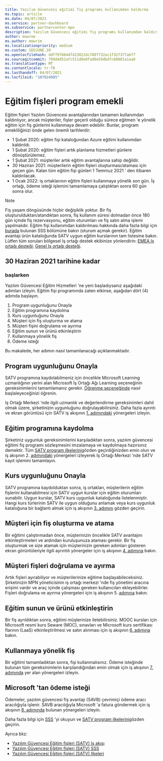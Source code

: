 ```yaml
---
title: Yazılım Güvencesi eğitimi fiş programı kullanımdan kaldırma
ms.topic: article
ms.date: 04/07/2021
ms.service: partner-dashboard
ms.subservice: partnercenter-mpn
description: Yazılım Güvencesi eğitimi fiş programı kullanımdan kaldırılıyor.
author: mowree
ms.author: mowrim
ms.localizationpriority: medium
ms.custom: SEOJUNE.20
ms.openlocfilehash: ddff97664474230224c788f732ac1f32f377abf7
ms.sourcegitcommit: 799d4d52afc511d0e0fad0e59dbdfc60081a1aa8
ms.translationtype: MT
ms.contentlocale: tr-TR
ms.lasthandoff: 04/07/2021
ms.locfileid: "107024985"
---
```

# <a name="training-vouchers-program-retirement"></a>Eğitim fişleri program emekli

Eğitim fişleri Yazılım Güvencesi avantajlarından tamamen kullanımdan kaldırılıyor, ancak müşteriler, fişler geçerli olduğu sürece eğitmen 'e yönelik eğitim için fiş günlerini kullanmaya devam edebilir. Bunlar, program emekliliğinizi önde gelen önemli tarihlerdir: 

- 1 Şubat 2020: eğitim fişi kataloğundan Azure eğitimi kullanımdan kaldırıldı.
- 1 Şubat 2020: eğitim fişleri artık planlama hizmetleri günlere dönüştürülemez.  
- 1 Şubat 2021: müşteriler artık eğitim avantajlarına sahip değildir. 
- 30 Haziran 2021: müşterilerin eğitim fişleri oluşturması/ataması için geçen gün. Kalan tüm eğitim fişi günleri 1 Temmuz 2021 ' den itibaren kaldırılacak.
- 1 Ocak 2022: iş ortaklarının eğitim fişleri kullanmaya yönelik son gün. İş ortağı, ödeme isteği işlemini tamamlamaya çalıştıktan sonra 60 gün sonra olur.  

>[!NOTE]
>Fiş yaşam döngüsünde hiçbir değişiklik yoktur. Bir fiş oluşturulduktan/atandıktan sonra, fiş kullanım süresi dolmadan önce 180 gün içinde fiş rezervasyonu, eğitim oturumları ve fiş satın alma işlemi yapılmalıdır.  Eğitim fişi kullanımdan kaldırılması hakkında daha fazla bilgi için [burada](https://partner.microsoft.com/resources/collection/software-assurance-benefit-changes#/) bulunan SSS bölümüne bakın (oturum açmak gerekir).  Eğitim avantajı ürün kataloğunda SATV uygun eğitim kurslarının tam listesine bakın.  Lütfen tüm soruları bölgesel Iş ortağı destek ekibinize yönlendirin: [EMEA Iş ortağı desteği](mailto:savoucher@msdirectservices.com); [Genel Iş ortağı desteği](https://partner.microsoft.com/dashboard/support/servicerequests).

## <a name="until-june-30-2021"></a>30 Haziran 2021 tarihine kadar

### <a name="get-started"></a>başlarken

Yazılım Güvencesi Eğitim Hizmetleri 'ne yeni başladıysanız aşağıdaki adımları izleyin. Eğitim fişi programında zaten etkinse, aşağıdan dört (4) adımda başlayın. 

1. Program uygunluğunu Onayla
2. Eğitim programına kaydolma
3. Kurs uygunluğunu Onayla
4. Müşteri için fiş oluşturma ve atama
5. Müşteri fişini doğrulama ve ayırma
6. Eğitim sunun ve ürünü etkinleştirin
7. Kullanmaya yönelik fiş
8. Ödeme isteği

Bu makalede, her adımın nasıl tamamlanacağı açıklanmaktadır.

## <a name="confirm-program-eligibility"></a>Program uygunluğunu Onayla

SATV programına kaydolabilmeniz için öncelikle Microsoft Learning uzmanlığının yerini alan Microsoft İş Ortağı Ağı Learning seçeneğinin gereksinimlerini tamamlamanız gerekir. [Öğrenme seçeneğinde](https://partner.microsoft.com/membership/learning-partners) nasıl başlaleyeceğinizi öğrenin.

Iş Ortağı Merkezi 'nde ilgili uzmanlık ve değerlendirme gereksinimleri dahil olmak üzere, şirketinizin uygunluğunu doğrulayabilirsiniz. Daha fazla ayrıntı ve ekran görüntüsü için SATV iş akışının [1. adımındaki](https://query.prod.cms.rt.microsoft.com/cms/api/am/binary/RE4s3bB) yönergeleri izleyin.

## <a name="enroll-in-the-training-program"></a>Eğitim programına kaydolma

Şirketiniz uygunluk gereksinimlerini karşıladıktan sonra, yazılım güvencesi eğitimi fiş programı sözleşmesini imzalamaya ve kaydolmaya hazırsınız demektir. Tüm [SATV program ilkelerini](https://query.prod.cms.rt.microsoft.com/cms/api/am/binary/RE3koEP)gözden geçirdiğinizden emin olun ve iş akışının 2. [adımındaki](https://query.prod.cms.rt.microsoft.com/cms/api/am/binary/RE4s3bB) yönergeleri izleyerek Iş Ortağı Merkezi 'nde SATV kayıt işlemini tamamlayın.


## <a name="confirm-course-eligibility"></a>Kurs uygunluğunu Onayla
SATV programına kaydolduktan sonra, iş ortakları, müşterilerin eğitim fişlerini kullanabilmesi için SATV uygun kurslar için eğitim oturumları sunabilir. Uygun kurslar, SATV kurs uygunluk kataloğunda listelenmiştir. Hangi kurs türlerinin SATV ile uygun olduğunu anlamak veya kurs uygunluk kataloğuna bir bağlantı almak için iş akışının [3. adımını](https://query.prod.cms.rt.microsoft.com/cms/api/am/binary/RE4s3bB) gözden geçirin.

## <a name="have-customer-create-and-assign-voucher"></a>Müşteri için fiş oluşturma ve atama

Bir eğitimi çalıştırmadan önce, müşterinizin öncelikle SATV avantajını etkinleştirmeleri ve ardından kuruluşunuza ataması gerekir. Bir fiş oluşturmak ve size atamak için müşterinizin gereken adımları gösteren ekran görüntüleriyle ilgili ayrıntılı yönergeler için iş akışının [4. adımına](https://query.prod.cms.rt.microsoft.com/cms/api/am/binary/RE4s3bB) bakın.

## <a name="validate-and-reserve-customer-vouchers"></a>Müşteri fişleri doğrulama ve ayırma

Artık fişleri ayırabiliyor ve müşterilerinize eğitime başlayabileceksiniz. Şirketinizin MPN yöneticisinin iş ortağı merkezi 'nde fiş yönetimi aracına erişimi vardır ve araç içinde çalışması gereken kullanıcıları ekleyebilirler. Fişleri doğrulama ve ayırma yönergeleri için iş akışının 5. [adımına](https://query.prod.cms.rt.microsoft.com/cms/api/am/binary/RE4s3bB) bakın.

## <a name="deliver-training-and-activate-product"></a>Eğitim sunun ve ürünü etkinleştirin

Bir fiş ayrıldıktan sonra, eğitimi müşterinize iletebilirsiniz. MOOC kursları için Microsoft resmi kurs Seware (MOC), sınavları ve Microsoft kurs sertifikası flarının (LaaS) etkinleştirilmesi ve satın alınması için iş akışının [6. adımına](https://query.prod.cms.rt.microsoft.com/cms/api/am/binary/RE4s3bB) bakın.

## <a name="redeem-voucher"></a>Kullanmaya yönelik fiş

Bir eğitimi tamamladıktan sonra, fişi kullanmalısınız. Ödeme isteğinde bulunan tüm gereksinimlerin karşılandığından emin olmak için iş akışının [7. adımında](https://query.prod.cms.rt.microsoft.com/cms/api/am/binary/RE4s3bB) yer alan yönergeleri izleyin. 


## <a name="request-payment-from-microsoft"></a>Microsoft 'tan ödeme isteği

Ödemeler, yazılım güvencesi fiş avantajı (SAVB) çevrimiçi ödeme aracı aracılığıyla işlenir. SAVB aracılığıyla Microsoft 'a fatura göndermek için iş akışının [8. adımında](https://query.prod.cms.rt.microsoft.com/cms/api/am/binary/RE4s3bB) bulunan yönergeleri izleyin. 

Daha fazla bilgi için [SSS](https://query.prod.cms.rt.microsoft.com/cms/api/am/binary/RE3kz5o) 'yi okuyun ve [SATV program ilkelerini](https://query.prod.cms.rt.microsoft.com/cms/api/am/binary/RE3koEP)gözden geçirin.

Ayrıca bkz:

- [Yazılım Güvencesi Eğitim fişleri (SATV) Iş akışı](https://query.prod.cms.rt.microsoft.com/cms/api/am/binary/RE4s3bB)
- [Yazılım Güvencesi Eğitim fişleri (SATV) SSS](https://query.prod.cms.rt.microsoft.com/cms/api/am/binary/RE3kz5o)
- [Yazılım Güvencesi Eğitim fişleri (SATV) Ilkeleri](https://query.prod.cms.rt.microsoft.com/cms/api/am/binary/RE3koEP)
